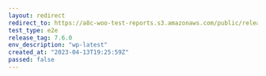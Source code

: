 ```yaml
---
layout: redirect
redirect_to: https://a8c-woo-test-reports.s3.amazonaws.com/public/release/7.6.0/wp-latest/e2e/index.html
test_type: e2e
release_tag: 7.6.0
env_description: "wp-latest"
created_at: "2023-04-13T19:25:59Z"
passed: false
---
```

